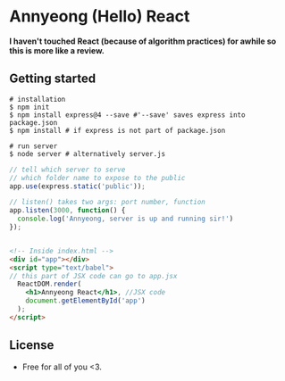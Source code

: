 # Annyeong (Hello) React

**I haven't touched React (because of algorithm practices) for awhile so this is more like a review.**


## Getting started

```
# installation
$ npm init
$ npm install express@4 --save #'--save' saves express into package.json
$ npm install # if express is not part of package.json

# run server
$ node server # alternatively server.js
```
```js
// tell which server to serve
// which folder name to expose to the public
app.use(express.static('public'));

// listen() takes two args: port number, function
app.listen(3000, function() {
  console.log('Annyeong, server is up and running sir!')
});
```

```html

<!-- Inside index.html -->
<div id="app"></div>
<script type="text/babel">
// this part of JSX code can go to app.jsx
  ReactDOM.render(
    <h1>Annyeong React</h1>, //JSX code
    document.getElementById('app')
  );
</script>
```

## License

* Free for all of you <3.
